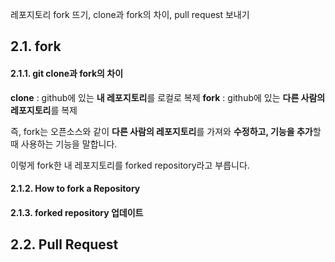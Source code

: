 레포지토리 fork 뜨기, clone과 fork의 차이, pull request 보내기

## 2.1. fork
#### 2.1.1. git clone과 fork의 차이

> 
**clone** : github에 있는 **내 레포지토리**를 로컬로 복제
**fork** : github에 있는 **다른 사람의 레포지토리**를 복제

즉, fork는 오픈소스와 같이 **다른 사람의 레포지토리**를 가져와 **수정하고, 기능을 추가**할 때 사용하는 기능을 말합니다.

이렇게 fork한 내 레포지토리를 forked repository라고 부릅니다.

#### 2.1.2. How to fork a Repository
#### 2.1.3. forked repository 업데이트

## 2.2. Pull Request
